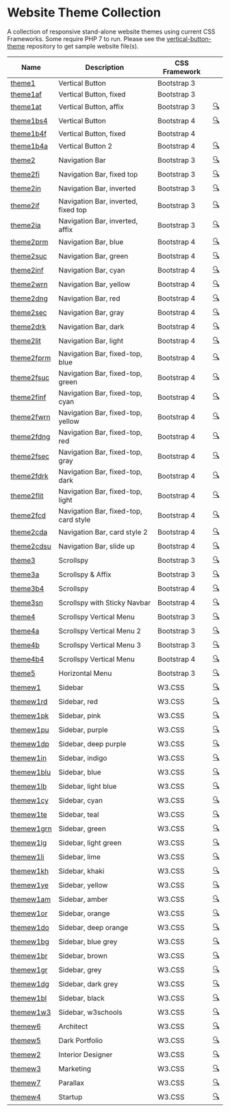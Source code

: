 # Website Theme Collection
A collection of responsive stand-alone website themes using current CSS Frameworks.  Some require PHP 7 to run.  Please see the [vertical-button-theme](https://github.com/emrickj/vertical-button-theme) repository to get sample website file(s).

| Name | Description | CSS Framework | |
| --- | --- | --- | --- |
| [theme1](theme1.php) | Vertical Button | Bootstrap 3 | |
| [theme1af](theme1af.php) | Vertical Button, fixed | Bootstrap 3 | |
| [theme1at](theme1at.php) | Vertical Button, affix | Bootstrap 3 | <a title="Preview" href="{{ site.preview_path }}1at.php?u=501" target="_blank">&#x1f50d;</a> |
| [theme1bs4](theme1bs4.php) | Vertical Button | Bootstrap 4 | <a title="Preview" href="{{ site.preview_path }}1bs4.php?u=511" target="_blank">&#x1f50d;</a> |
| [theme1b4f](theme1b4f.php) | Vertical Button, fixed | Bootstrap 4 | |
| [theme1b4a](theme1b4a.php) | Vertical Button 2 | Bootstrap 4 | <a title="Preview" href="{{ site.preview_path }}1b4a.php?u=511" target="_blank">&#x1f50d;</a> |
| [theme2](theme2.php) | Navigation Bar | Bootstrap 3 | <a title="Preview" href="{{ site.preview_path }}2.php?u=501" target="_blank">&#x1f50d;</a> |
| [theme2fi](theme2fi.php) | Navigation Bar, fixed top | Bootstrap 3 | <a title="Preview" href="{{ site.preview_path }}2fi.php?u=501" target="_blank">&#x1f50d;</a> |
| [theme2in](theme2in.php) | Navigation Bar, inverted | Bootstrap 3 | <a title="Preview" href="{{ site.preview_path }}2in.php?u=501" target="_blank">&#x1f50d;</a> |
| [theme2if](theme2if.php) | Navigation Bar, inverted, fixed top | Bootstrap 3 | <a title="Preview" href="{{ site.preview_path }}2if.php?u=501" target="_blank">&#x1f50d;</a> |
| [theme2ia](theme2ia.php) | Navigation Bar, inverted, affix | Bootstrap 3 | <a title="Preview" href="{{ site.preview_path }}2ia.php?u=500" target="_blank">&#x1f50d;</a> |
| [theme2prm](theme2prm.php) | Navigation Bar, blue | Bootstrap 4 | <a title="Preview" href="{{ site.preview_path }}2prm.php?u=511" target="_blank">&#x1f50d;</a> |
| [theme2suc](theme2suc.php) | Navigation Bar, green | Bootstrap 4 | <a title="Preview" href="{{ site.preview_path }}2suc.php?u=511" target="_blank">&#x1f50d;</a> |
| [theme2inf](theme2inf.php) | Navigation Bar, cyan | Bootstrap 4 | <a title="Preview" href="{{ site.preview_path }}2inf.php?u=511" target="_blank">&#x1f50d;</a> |
| [theme2wrn](theme2wrn.php) | Navigation Bar, yellow | Bootstrap 4 | <a title="Preview" href="{{ site.preview_path }}2wrn.php?u=511" target="_blank">&#x1f50d;</a> |
| [theme2dng](theme2dng.php) | Navigation Bar, red | Bootstrap 4 | <a title="Preview" href="{{ site.preview_path }}2dng.php?u=511" target="_blank">&#x1f50d;</a> |
| [theme2sec](theme2sec.php) | Navigation Bar, gray | Bootstrap 4 | <a title="Preview" href="{{ site.preview_path }}2sec.php?u=511" target="_blank">&#x1f50d;</a> |
| [theme2drk](theme2drk.php) | Navigation Bar, dark | Bootstrap 4 | <a title="Preview" href="{{ site.preview_path }}2drk.php?u=511" target="_blank">&#x1f50d;</a> |
| [theme2lit](theme2lit.php) | Navigation Bar, light | Bootstrap 4 | <a title="Preview" href="{{ site.preview_path }}2lit.php?u=511" target="_blank">&#x1f50d;</a> |
| [theme2fprm](theme2fprm.php) | Navigation Bar, fixed-top, blue | Bootstrap 4 | <a title="Preview" href="{{ site.preview_path }}2fprm.php?u=511" target="_blank">&#x1f50d;</a> |
| [theme2fsuc](theme2fsuc.php) | Navigation Bar, fixed-top, green | Bootstrap 4 | <a title="Preview" href="{{ site.preview_path }}2fsuc.php?u=511" target="_blank">&#x1f50d;</a> |
| [theme2finf](theme2finf.php) | Navigation Bar, fixed-top, cyan | Bootstrap 4 | <a title="Preview" href="{{ site.preview_path }}2finf.php?u=511" target="_blank">&#x1f50d;</a> |
| [theme2fwrn](theme2fwrn.php) | Navigation Bar, fixed-top, yellow | Bootstrap 4 | <a title="Preview" href="{{ site.preview_path }}2fwrn.php?u=511" target="_blank">&#x1f50d;</a> |
| [theme2fdng](theme2fdng.php) | Navigation Bar, fixed-top, red | Bootstrap 4 | <a title="Preview" href="{{ site.preview_path }}2fdng.php?u=511" target="_blank">&#x1f50d;</a> |
| [theme2fsec](theme2fsec.php) | Navigation Bar, fixed-top, gray | Bootstrap 4 | <a title="Preview" href="{{ site.preview_path }}2fsec.php?u=511" target="_blank">&#x1f50d;</a> |
| [theme2fdrk](theme2fdrk.php) | Navigation Bar, fixed-top, dark | Bootstrap 4 | <a title="Preview" href="{{ site.preview_path }}2fdrk.php?u=511" target="_blank">&#x1f50d;</a> |
| [theme2flit](theme2flit.php) | Navigation Bar, fixed-top, light | Bootstrap 4 | <a title="Preview" href="{{ site.preview_path }}2flit.php?u=511" target="_blank">&#x1f50d;</a> |
| [theme2fcd](theme2fcd.php) | Navigation Bar, fixed-top, card style | Bootstrap 4 | <a title="Preview" href="{{ site.preview_path }}2fcd.php?u=511" target="_blank">&#x1f50d;</a> |
| [theme2cda](theme2cda.php) | Navigation Bar, card style 2 | Bootstrap 4 | <a title="Preview" href="{{ site.preview_path }}2cda.php?u=500" target="_blank">&#x1f50d;</a> |
| [theme2cdsu](theme2cdsu.php) | Navigation Bar, slide up | Bootstrap 4 | <a title="Preview" href="{{ site.preview_path }}2cdsu.php?u=508" target="_blank">&#x1f50d;</a> |
| [theme3](theme3.php) | Scrollspy | Bootstrap 3 | <a title="Preview" href="{{ site.preview_path }}3.php?u=501" target="_blank">&#x1f50d;</a> |
| [theme3a](theme3a.php) | Scrollspy & Affix | Bootstrap 3 | <a title="Preview" href="{{ site.preview_path }}3a.php?u=501" target="_blank">&#x1f50d;</a> |
| [theme3b4](theme3b4.php) | Scrollspy | Bootstrap 4 | <a title="Preview" href="{{ site.preview_path }}3b4.php?u=508" target="_blank">&#x1f50d;</a> |
| [theme3sn](theme3sn.php) | Scrollspy with Sticky Navbar | Bootstrap 4 | <a title="Preview" href="{{ site.preview_path }}3sn.php?u=508" target="_blank">&#x1f50d;</a> |
| [theme4](theme4.php) | Scrollspy Vertical Menu | Bootstrap 3 | <a title="Preview" href="{{ site.preview_path }}4.php?u=501" target="_blank">&#x1f50d;</a> |
| [theme4a](theme4a.php) | Scrollspy Vertical Menu 2 | Bootstrap 3 | <a title="Preview" href="{{ site.preview_path }}4a.php?u=501" target="_blank">&#x1f50d;</a> |
| [theme4b](theme4b.php) | Scrollspy Vertical Menu 3 | Bootstrap 3 | <a title="Preview" href="{{ site.preview_path }}4b.php?u=501" target="_blank">&#x1f50d;</a> |
| [theme4b4](theme4b4.php) | Scrollspy Vertical Menu | Bootstrap 4 | <a title="Preview" href="{{ site.preview_path }}4b4.php?u=511" target="_blank">&#x1f50d;</a> |
| [theme5](theme5.php) | Horizontal Menu | Bootstrap 3 | <a title="Preview" href="{{ site.preview_path }}5.php?u=501" target="_blank">&#x1f50d;</a> |
| [themew1](themew1.php) | Sidebar | W3.CSS | <a title="Preview" href="{{ site.preview_path }}w1.php?u=509" target="_blank">&#x1f50d;</a> |
| [themew1rd](themew1rd.php) | Sidebar, red | W3.CSS | <a title="Preview" href="{{ site.preview_path }}w1rd.php?u=510" target="_blank">&#x1f50d;</a> |
| [themew1pk](themew1pk.php) | Sidebar, pink | W3.CSS | <a title="Preview" href="{{ site.preview_path }}w1pk.php?u=510" target="_blank">&#x1f50d;</a> |
| [themew1pu](themew1pu.php) | Sidebar, purple | W3.CSS | <a title="Preview" href="{{ site.preview_path }}w1pu.php?u=510" target="_blank">&#x1f50d;</a> |
| [themew1dp](themew1dp.php) | Sidebar, deep purple | W3.CSS | <a title="Preview" href="{{ site.preview_path }}w1dp.php?u=510" target="_blank">&#x1f50d;</a> |
| [themew1in](themew1in.php) | Sidebar, indigo | W3.CSS | <a title="Preview" href="{{ site.preview_path }}w1in.php?u=510" target="_blank">&#x1f50d;</a> |
| [themew1blu](themew1blu.php) | Sidebar, blue | W3.CSS | <a title="Preview" href="{{ site.preview_path }}w1blu.php?u=510" target="_blank">&#x1f50d;</a> |
| [themew1lb](themew1lb.php) | Sidebar, light blue | W3.CSS | <a title="Preview" href="{{ site.preview_path }}w1lb.php?u=510" target="_blank">&#x1f50d;</a> |
| [themew1cy](themew1cy.php) | Sidebar, cyan | W3.CSS | <a title="Preview" href="{{ site.preview_path }}w1cy.php?u=510" target="_blank">&#x1f50d;</a> |
| [themew1te](themew1te.php) | Sidebar, teal | W3.CSS | <a title="Preview" href="{{ site.preview_path }}w1te.php?u=510" target="_blank">&#x1f50d;</a> |
| [themew1grn](themew1grn.php) | Sidebar, green | W3.CSS | <a title="Preview" href="{{ site.preview_path }}w1grn.php?u=510" target="_blank">&#x1f50d;</a> |
| [themew1lg](themew1lg.php) | Sidebar, light green | W3.CSS | <a title="Preview" href="{{ site.preview_path }}w1lg.php?u=510" target="_blank">&#x1f50d;</a> |
| [themew1li](themew1li.php) | Sidebar, lime | W3.CSS | <a title="Preview" href="{{ site.preview_path }}w1li.php?u=510" target="_blank">&#x1f50d;</a> |
| [themew1kh](themew1kh.php) | Sidebar, khaki | W3.CSS | <a title="Preview" href="{{ site.preview_path }}w1kh.php?u=510" target="_blank">&#x1f50d;</a> |
| [themew1ye](themew1ye.php) | Sidebar, yellow | W3.CSS | <a title="Preview" href="{{ site.preview_path }}w1ye.php?u=510" target="_blank">&#x1f50d;</a> |
| [themew1am](themew1am.php) | Sidebar, amber | W3.CSS | <a title="Preview" href="{{ site.preview_path }}w1am.php?u=510" target="_blank">&#x1f50d;</a> |
| [themew1or](themew1or.php) | Sidebar, orange | W3.CSS | <a title="Preview" href="{{ site.preview_path }}w1or.php?u=510" target="_blank">&#x1f50d;</a> |
| [themew1do](themew1do.php) | Sidebar, deep orange | W3.CSS | <a title="Preview" href="{{ site.preview_path }}w1do.php?u=510" target="_blank">&#x1f50d;</a> |
| [themew1bg](themew1bg.php) | Sidebar, blue grey | W3.CSS | <a title="Preview" href="{{ site.preview_path }}w1bg.php?u=510" target="_blank">&#x1f50d;</a> |
| [themew1br](themew1br.php) | Sidebar, brown | W3.CSS | <a title="Preview" href="{{ site.preview_path }}w1br.php?u=510" target="_blank">&#x1f50d;</a> |
| [themew1gr](themew1gr.php) | Sidebar, grey | W3.CSS | <a title="Preview" href="{{ site.preview_path }}w1gr.php?u=510" target="_blank">&#x1f50d;</a> |
| [themew1dg](themew1dg.php) | Sidebar, dark grey | W3.CSS | <a title="Preview" href="{{ site.preview_path }}w1dg.php?u=510" target="_blank">&#x1f50d;</a> |
| [themew1bl](themew1bl.php) | Sidebar, black | W3.CSS | <a title="Preview" href="{{ site.preview_path }}w1bl.php?u=510" target="_blank">&#x1f50d;</a> |
| [themew1w3](themew1w3.php) | Sidebar, w3schools | W3.CSS | <a title="Preview" href="{{ site.preview_path }}w1w3.php?u=510" target="_blank">&#x1f50d;</a> |
| [themew6](themew6.php) | Architect | W3.CSS | <a title="Preview" href="{{ site.preview_path }}w6.php?u=502" target="_blank">&#x1f50d;</a> |
| [themew5](themew5.php) | Dark Portfolio | W3.CSS | <a title="Preview" href="{{ site.preview_path }}w5.php?u=503" target="_blank">&#x1f50d;</a> |
| [themew2](themew2.php) | Interior Designer | W3.CSS | <a title="Preview" href="{{ site.preview_path }}w2.php?u=504" target="_blank">&#x1f50d;</a> |
| [themew3](themew3.php) | Marketing | W3.CSS | <a title="Preview" href="{{ site.preview_path }}w3.php?u=505" target="_blank">&#x1f50d;</a> |
| [themew7](themew7.php) | Parallax | W3.CSS | <a title="Preview" href="{{ site.preview_path }}w7.php?u=506" target="_blank">&#x1f50d;</a> |
| [themew4](themew4.php) | Startup | W3.CSS | <a title="Preview" href="{{ site.preview_path }}w4.php?u=507" target="_blank">&#x1f50d;</a> |